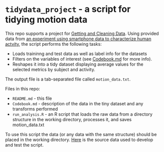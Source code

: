 # `tidydata_project` - a script for tidying motion data

This repo supports a project for [Getting and Cleaning Data](https://coursera.org/classes/getdata/). Using provided data from [an experiment using smartphone data to characterize human actvity](http://archive.ics.uci.edu/ml/datasets/Human+Activity+Recognition+Using+Smartphones), the script performs the following tasks:

- Loads traininng and test data as well as label info for the datasets
- Filters on the variables of interest (see [Codebook.md](./Codebook.md) for more info).
- Reshapes it into a tidy dataset displaying average values for the selected metrics by subject and activity.

The output file is a tab-separated file called `motion_data.txt`.

Files in this repo:

- `README.md` - this file
- `Codebook.md` - description of the data in the tiny dataset and any transforms performed
- `run_analysis.R` - an R script that loads the raw data from a directory structure in the working directory, processes it, and saves motion_data.txt

To use this script the data (or any data with the same structure) should be placed in the working directory. [Here](https://d396qusza40orc.cloudfront.net/getdata%2Fprojectfiles%2FUCI%20HAR%20Dataset.zip) is the source data used to develop and test the script.